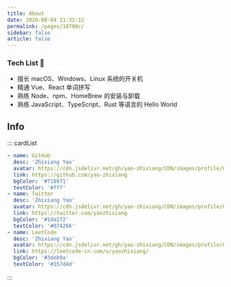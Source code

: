```yaml
---
title: About
date: 2020-08-04 21:32:12
permalink: /pages/10790c/
sidebar: false
article: false
---
```


### Tech List 🧾

- 擅长 <span class="span-shadow">macOS</span>、<span class="span-shadow">Windows</span>、<span class="span-shadow">Linux</span> 系统的开关机
- 精通 <span class="span-shadow">Vue</span>、<span class="span-shadow">React</span> 单词拼写
- 熟练 <span class="span-shadow">Node</span>、<span class="span-shadow">npm</span>、<span class="span-shadow">HomeBrew</span> 的安装与卸载
- 熟练 <span class="span-shadow">JavaScript</span>、<span class="span-shadow">TypeScript</span>、<span class="span-shadow">Rust</span> 等语言的 <span class="span-shadow">Hello World</span>

## Info

::: cardList

```yaml
- name: GitHub
  desc: 'Zhixiang Yao'
  avatar: https://cdn.jsdelivr.net/gh/yao-zhixiang/CDN/images/profile/06.github-1.jpeg
  link: https://github.com/yao-zhixiang
  bgColor: '#718971'
  textColor: '#fff'
- name: Twitter
  desc: 'Zhixiang Yao'
  avatar: https://cdn.jsdelivr.net/gh/yao-zhixiang/CDN/images/profile/07.twitter.jpeg
  link: https://twitter.com/yaozhixiang
  bgColor: '#1da1f2'
  textColor: '#074266'
- name: LeetCode
  desc: 'Zhixiang Yao'
  avatar: https://cdn.jsdelivr.net/gh/yao-zhixiang/CDN/images/profile/06.github-1.jpeg
  link: https://leetcode-cn.com/u/yaozhixiang/
  bgColor: '#3deb9a'
  textColor: '#157d4d'
```

:::
